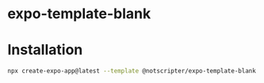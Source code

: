 # expo-template-blank

# Installation

```bash
npx create-expo-app@latest --template @notscripter/expo-template-blank
```
